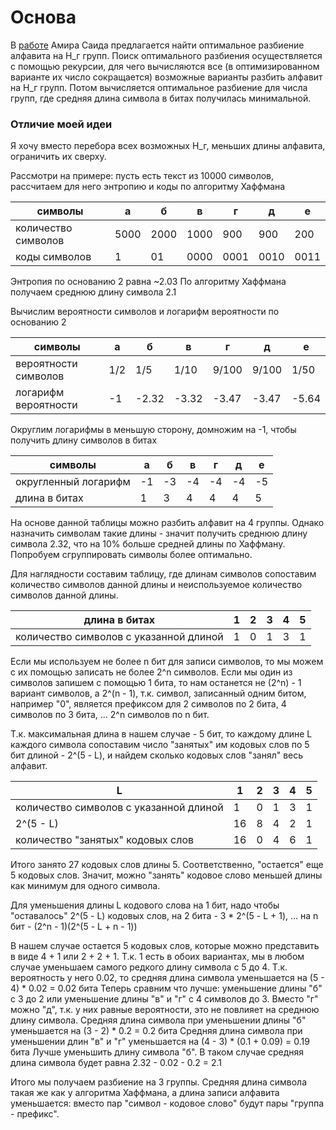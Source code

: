 # Основа

В [работе](./работы%20к%20ознакомлению/said_2004.pdf) Амира Саида предлагается найти оптимальное разбиение алфавита
на Н_г групп. Поиск оптимального разбиения осуществляется с помощью рекурсии, для чего вычисляются все
(в оптимизированном варианте их число сокращается) возможные варианты разбить алфавит на Н_г групп.
Потом вычисляется оптимальное разбиение для числа групп, где средняя длина символа в битах получилась минимальной.

### Отличие моей идеи

Я хочу вместо перебора всех возможных Н_г, меньших длины алфавита, ограничить их сверху.

Рассмотри на примере: пусть есть текст из 10000 символов, рассчитаем для него энтропию и коды по алгоритму Хаффмана

| символы             | а    | б    | в    | г    | д    | е    |
|---------------------|------|------|------|------|------|------|
| количество символов | 5000 | 2000 | 1000 | 900  | 900  | 200  |
| коды символов       | 1    | 01   | 0000 | 0001 | 0010 | 0011 |

Энтропия по основанию 2 равна ~2.03
По алгоритму Хаффмана получаем среднюю длину символа 2.1

Вычислим вероятности символов и логарифм вероятности по основанию 2

| символы              | а   | б     | в     | г     | д     | е     |
|----------------------|-----|-------|-------|-------|-------|-------|
| вероятности символов | 1/2 | 1/5   | 1/10  | 9/100 | 9/100 | 1/50  |
| логарифм вероятности | -1  | -2.32 | -3.32 | -3.47 | -3.47 | -5.64 |

Округлим логарифмы в меньшую сторону, домножим на -1, чтобы получить длину символов в битах

| символы              | а  | б  | в  | г  | д  | е  |
|----------------------|----|----|----|----|----|----|
| округленный логарифм | -1 | -3 | -4 | -4 | -4 | -5 |
| длина в битах        | 1  | 3  | 4  | 4  | 4  | 5  |

На основе данной таблицы можно разбить алфавит на 4 группы.
Однако назначить символам такие длины - значит получить среднюю длину символа 2.32,
что на 10% больше средней длины по Хаффману.
Попробуем сгруппировать символы более оптимально.

Для наглядности составим таблицу, где длинам символов сопоставим количество символов данной длины и
неиспользуемое количество символов данной длины.

| длина в битах                                         | 1 | 2 | 3 | 4 | 5 |
|-------------------------------------------------------|---|---|---|---|---|
| количество символов с указанной длиной                | 1 | 0 | 1 | 3 | 1 |

Если мы используем не более n бит для записи символов, то мы можем с их помощью записать не более 2^n символов. 
Если мы один из символов запишем с помощью 1 бита, то нам останется не (2^n) - 1 вариант символов, а 2^(n - 1), 
т.к. символ, записанный одним битом, например "0", является префиксом для 2 символов по 2 бита, 4 символов по 3 бита, 
... 2^n символов по n бит.

Т.к. максимальная длина в нашем случае - 5 бит, то каждому длине L каждого символа сопоставим число "занятых" им 
кодовых слов по 5 бит длиной - 2^(5 - L), и найдем сколько кодовых слов "занял" весь алфавит.

| L                                      | 1  | 2 | 3 | 4 | 5 |
|----------------------------------------|----|---|---|---|---|
| количество символов с указанной длиной | 1  | 0 | 1 | 3 | 1 |
| 2^(5 - L)                              | 16 | 8 | 4 | 2 | 1 |
| количество "занятых" кодовых слов      | 16 | 0 | 4 | 6 | 1 |

Итого занято 27 кодовых слов длины 5. Соответственно, "остается" еще 5 кодовых слов. Значит, можно "занять" кодовое 
слово меньшей длины как минимум для одного символа.

Для уменьшения длины L кодового слова на 1 бит, надо чтобы "оставалось" 2^(5 - L) кодовых слов, на 2 бита - 
3 * 2^(5 - L + 1), ... на n бит - (2^n - 1)(2^(5 - L + n - 1))

В нашем случае остается 5 кодовых слов, которые можно представить в виде 4 + 1 или 2 + 2 + 1. 
Т.к. 1 есть в обоих вариантах, мы в любом случае уменьшаем самого редкого длину символа с 5 до 4.
Т.к. вероятность у него 0.02, то средняя длина символа уменьшается на (5 - 4) * 0.02 = 0.02 бита
Теперь сравним что лучше: уменьшение длины "б" с 3 до 2 или уменьшение длины "в" и "г" с 4 символов до 3.
Вместо "г" можно "д", т.к. у них равные вероятности, это не повлияет на среднюю длину символа.
Средняя длина символа при уменьшении длины "б" уменьшается на (3 - 2) * 0.2 = 0.2 бита
Средняя длина символа при уменьшении длин "в" и "г" уменьшается на (4 - 3) * (0.1 + 0.09) = 0.19 бита
Лучше уменьшить длину символа "б". В таком случае средняя длина символа будет равна 2.32 - 0.02 - 0.2 = 2.1

Итого мы получаем разбиение на 3 группы. Средняя длина символа такая же как у алгоритма Хаффмана, 
а длина записи алфавита уменьшается: вместо пар "символ - кодовое слово" будут пары "группа - префикс".
